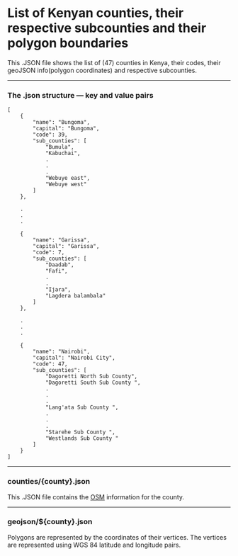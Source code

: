 # List of Kenyan counties, their respective subcounties and their polygon boundaries

This .JSON file shows the list of (47) counties in Kenya, their codes, their geoJSON info(polygon coordinates) and respective subcounties.

---
### The .json structure — key and value pairs
```
[
    {
        "name": "Bungoma",
        "capital": "Bungoma",
        "code": 39,
        "sub_counties": [
            "Bumula",
            "Kabuchai",
            .
            .
            .
            "Webuye east",
            "Webuye west"
        ]
    },
    
    .
    .
    .

    {
        "name": "Garissa",
        "capital": "Garissa",
        "code": 7,
        "sub_counties": [
            "Daadab",
            "Fafi",
            .
            .
            "Ijara",
            "Lagdera balambala"
        ]
    },

    .
    .
    .

    {
        "name": "Nairobi",
        "capital": "Nairobi City",
        "code": 47,
        "sub_counties": [
            "Dagoretti North Sub County",
            "Dagoretti South Sub County ",
            .
            .
            .
            "Lang'ata Sub County ",
            .
            .
            .
            "Starehe Sub County ",
            "Westlands Sub County "
        ]
    }
]
```

---
### counties/{county}.json

This .JSON file contains the [OSM](https://www.openstreetmap.org/) information for the county.

---

### geojson/${county}.json

Polygons are represented by the coordinates of their vertices. The vertices are represented using WGS 84 latitude and longitude pairs. 